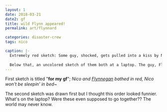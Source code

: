 ```yaml
---
layout: 1
date: 2018-03-21
date2: gf
title: wild Flynn appeared!
permalink: art/flynnard

categories: disaster-crew
tags: nico

caption: |-
  Extremely red sketch: Some guy, shocked, gets pulled into a kiss by Nico, who's glaring defiantly at the viewer with a little smirk. His free hand is flipping the bird.
  
  Below that, an uncolored sketch of them both at a laptop. The guy, Flynn, looks like he's about to have a heart attack; Nico, however, slams the table and cackles.
---
```

First sketch is titled "<b>for my gf</b>"; <i>Nico and [Flynnegan](https://a-flyleaf.github.io/shriblets/2019-05-wiki/#current) bathed in red, Nico won't be sleepin' in bed~</i>

The second sketch was drawn first but I thought this order looked funnier. What's on the laptop? Were these even supposed to go together?? The world may never know.
